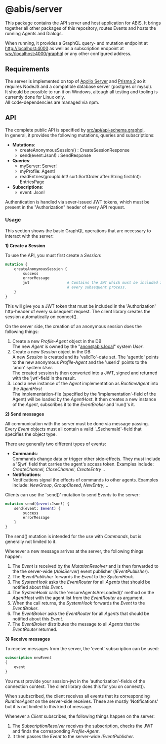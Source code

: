 # @abis/server
This package contains the API server and host application for ABIS. 
It brings together all other packages of this repository, 
routes Events and hosts the running Agents and Dialogs.

When running, it provides a GraphQL query- and mutation endpoint at 
[http://localhost:4000](http://localhost:4000) as well as a subscription endpoint at 
[ws://localhost:4000/graphql](ws://localhost:4000/graphql) or any other configured address.  

## Requirements
The server is implemented on top of [Apollo Server](https://www.apollographql.com/docs/apollo-server/) and [Prisma 2](https://www.prisma.io/) so it requires NodeJS and a compatible database server (postgres or mysql).  
It should be possible to run it on Windows, altough all testing and tooling is currently done for Linux only.  
All code-dependencies are managed via npm. 

## API
The complete public API is specified by [src/api/api-schema.graphql](src/api/api-schema.graphql).  
In general, it provides the following mutations, queries and subscriptions:
* **Mutations**:
  * createAnonymousSession() : CreateSessionResponse
  * send(event:Json!) : SendResponse
* **Queries**:
  * myServer: Server!
  * myProfile: Agent!
  * readEntries(groupId:Int! sort:SortOrder after:String first:Int): EntriesPage
* **Subscriptions**:
  * event: Json!

Authentication is handled via sever-issued JWT tokens, which must be present in the "Authorization" header of every API request.  

### Usage  
This section shows the basic GraphQL operations that are necessary to interact with the server:  
   
**1) Create a Session**  
  
To use the API, you must first create a _Session_:
```graphql
mutation {
    createAnonymousSession {
        success
        errorMessage
        jwt                 # Contains the JWT which must be included in the 'Authorization' header of
                            # every subsequent process.
    }
}
```
This will give you a JWT token that must be included in the 'Authorization' http-header of every subsequent request.
The client library creates the session automatically on connect().  

On the server side, the creation of an anonymous session does the following things:
1) Create a new _Profile-Agent_ object in the DB  
The new _Agent_ is owned by the "anon@abis.local" system _User_.
2) Create a new _Session_  object in the DB  
A new _Session_ is created and its 'validTo'-date set. 
The 'agentId' points to the new anonymous _Profile-Agent_ and the 'userId' points to the 'anon' system _User_.  
The created session is then converted into a JWT, signed and returned with the 'jwt'-field in the result.
3) Load a new instance of the _Agent_ implementation as _RuntimeAgent_ into the _AgentHost_  
The implementation-file (specified by the 'implementation'-field of the Agent) will be loaded by the _AgentHost_. 
It then creates a new instance of the _Agent_, subscribes it to the _EventBroker_ and 'run()'s it.
  
**2) Send messages**
      
All communication with the server must be done via message passing. 
Every _Event_ objects must all contain a valid '_$schemaId'-field that specifies the object type.  

There are generally two different types of events:
* **Commands**:  
Commands change data or trigger other side-effects. They must include a '$jwt' field that carries the agent's access token.
Examples include: _CreateChannel_, _CloseChannel_, _CreateEntry_ ..
* **Notifications**:  
Notifications signal the effects of commands to other agents. 
Examples include: _NewGroup_, _GroupClosed_, _NewEntry_, ..   

Clients can use the 'send()' mutation to send _Events_ to the server:
```graphql
mutation send($event:Json!) {
    send(event: $event) {
        success
        errorMessage
    }
}
```  
  
The send() mutation is intended for the use with _Commands_, but is generally not limited to it.  

Whenever a new message arrives at the server, the following things happen:
1) The _Event_ is received by the _MutationResolver_ and is then forwarded to the the server-wide (_AbisServer_)
event publisher (_IEventPublisher_).
2) The _IEventPublisher_ forwards the _Event_ to the _SystemHook_.
3) The _SystemHook_ asks the _EventRouter_ for all _Agents_ that should be notified about this _Event_.
4) The _SystemHook_ calls the 'ensureAgentsAreLoaded()' method on the _AgentHost_ with the agent list from the _EventRouter_ as argument.
5) When the call returns, the _SystemHook_ forwards the _Event_ to the _EventBroker_.
6) The _EventBroker_ asks the _EventRouter_ for all _Agents_ that should be notified about this _Event_.
7) The _EventBroker_ distributes the message to all _Agents_ that the _EventRouter_ returned. 

**3) Receive messages**  

To receive messages from the server, the 'event' subscription can be used:
```graphql
subscription newEvent
{
    event
}
```
You must provide your session-jwt in the 'authorization'-fields of the connection context. The client library does this for you on connect().

When suubscribed, the client receives all events that its corresponding _RuntimeAgent_ on the server-side receives. These are mostly 'Notifications' but it is not limited to this kind of message.  

Whenever a _Client_ subscribes, the following things happen on the server:
1) The _SubscriptionResolver_ receives the subscription, checks the JWT and finds the corresponding _Profile-Agent_.
2) It then passes the _Event_ to the server-wide _IEventPublisher_.